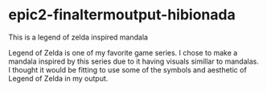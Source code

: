 # epic2-finaltermoutput-hibionada
This is a legend of zelda inspired mandala

Legend of Zelda is one of my favorite game series. I chose to make a mandala inspired by this series due to it having visuals simillar to mandalas. I thought it would be fitting to use some of the symbols and aesthetic of Legend of Zelda in my output.

